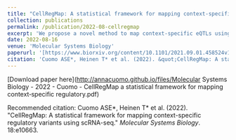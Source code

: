 ```yaml
---
title: "CellRegMap: A statistical framework for mapping context-specific regulatory variants using scRNA-seq"
collection: publications
permalink: /publication/2022-08-cellregmap
excerpt: 'We propose a novel method to map context-specific eQTLs using single-cell data, without the need for individual cells to be grouped a priori into discrete cell types'
date: 2022-08-16
venue: 'Molecular Systems Biology'
paperurl: '[https://www.biorxiv.org/content/10.1101/2021.09.01.458524v1](https://www.embopress.org/doi/full/10.15252/msb.202110663)'
citation: 'Cuomo ASE*, Heinen T* et al. (2022). &quot;CellRegMap: A statistical framework for mapping context-specific regulatory variants using scRNA-seq.&quot; <i>Molecular Systems Biology</i>. 18:e10663'
---
```


[Download paper here](http://annacuomo.github.io/files/Molecular Systems Biology - 2022 - Cuomo - CellRegMap  a statistical framework for mapping context‐specific regulatory.pdf)

Recommended citation: Cuomo ASE*, Heinen T* et al. (2022). "CellRegMap: A statistical framework for mapping context-specific regulatory variants using scRNA-seq." <i>Molecular Systems Biology</i>. 18:e10663.
